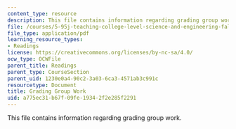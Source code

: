 ```yaml
---
content_type: resource
description: This file contains information regarding grading group work.
file: /courses/5-95j-teaching-college-level-science-and-engineering-fall-2015/a775ec31b67f09fe19342f2e285f2291_MIT5_95JF15_Group_work_.pdf
file_type: application/pdf
learning_resource_types:
- Readings
license: https://creativecommons.org/licenses/by-nc-sa/4.0/
ocw_type: OCWFile
parent_title: Readings
parent_type: CourseSection
parent_uid: 1230e0a4-90c2-3a03-6ca3-4571ab3c991c
resourcetype: Document
title: Grading Group Work
uid: a775ec31-b67f-09fe-1934-2f2e285f2291
---
```

This file contains information regarding grading group work.